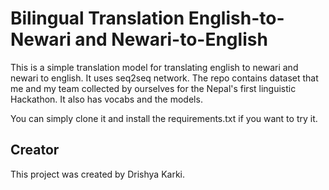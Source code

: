 # Bilingual Translation English-to-Newari and Newari-to-English

This is a simple translation model for translating english to newari and newari to english. It uses seq2seq network. The repo contains dataset that me and my team collected by ourselves for the Nepal's first linguistic Hackathon. It also has vocabs and the models.

You can simply clone it and install the requirements.txt if you want to try it.

## Creator
This project was created by Drishya Karki.